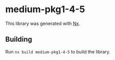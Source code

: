 # medium-pkg1-4-5

This library was generated with [Nx](https://nx.dev).

## Building

Run `nx build medium-pkg1-4-5` to build the library.
